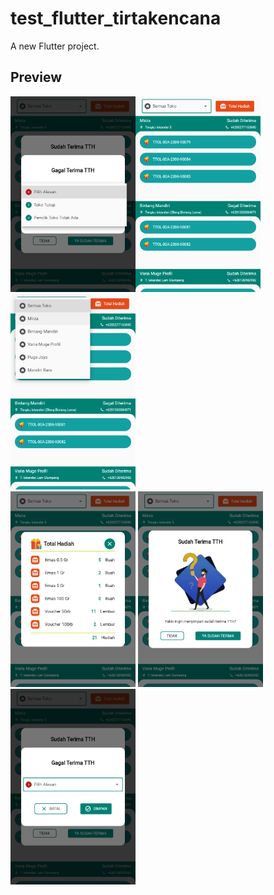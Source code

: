 # test_flutter_tirtakencana

A new Flutter project.

## Preview
<img src="DOCUMENTATION/sc1.png" width="200"><img src="DOCUMENTATION/sc2.png" width="200"> <img src="DOCUMENTATION/sc3.png" width="200"> <br>
<img src="DOCUMENTATION/sc4.png" width="200"> <img src="DOCUMENTATION/sc5.png" width="200"> <img src="DOCUMENTATION/sc6.png" width="200">
